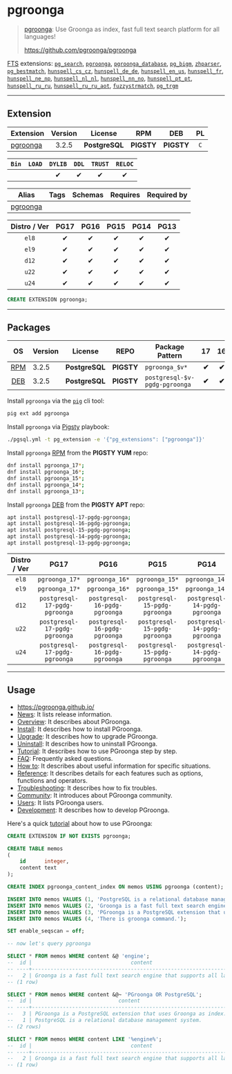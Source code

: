 # pgroonga


> [pgroonga](https://github.com/pgroonga/pgroonga): Use Groonga as index, fast full text search platform for all languages!
>
> https://github.com/pgroonga/pgroonga





[FTS](/fts) extensions: [`pg_search`](/pg_search), [`pgroonga`](/pgroonga), [`pgroonga_database`](/pgroonga_database), [`pg_bigm`](/pg_bigm), [`zhparser`](/zhparser), [`pg_bestmatch`](/pg_bestmatch), [`hunspell_cs_cz`](/hunspell_cs_cz), [`hunspell_de_de`](/hunspell_de_de), [`hunspell_en_us`](/hunspell_en_us), [`hunspell_fr`](/hunspell_fr), [`hunspell_ne_np`](/hunspell_ne_np), [`hunspell_nl_nl`](/hunspell_nl_nl), [`hunspell_nn_no`](/hunspell_nn_no), [`hunspell_pt_pt`](/hunspell_pt_pt), [`hunspell_ru_ru`](/hunspell_ru_ru), [`hunspell_ru_ru_aot`](/hunspell_ru_ru_aot), [`fuzzystrmatch`](/fuzzystrmatch), [`pg_trgm`](/pg_trgm)


-------
## Extension


| Extension | Version | License | RPM | DEB | PL |
|-----------|:-------:|:-------:|:---:|:---:|:--:|
| [pgroonga](https://github.com/pgroonga/pgroonga) | 3.2.5 | **<span class="tcblue">PostgreSQL</span>** | **<span class="tcwarn">PIGSTY</span>** | **<span class="tcwarn">PIGSTY</span>** | `C` |



| `Bin` | `LOAD` | `DYLIB` | `DDL` | `TRUST` | `RELOC` |
|:-----:|:------:|:-------:|:-----:|:-------:|:-------:|
|  |  | <span class="tcblue">✔</span> | <span class="tcblue">✔</span> | <span class="tcblue">✔</span> | <span class="tcblue">✔</span> |



| Alias | Tags | Schemas | Requires | Required by |
|-------|------|---------|----------|-------------|
| [pgroonga](/pgroonga) |  |  |  |  |



| Distro / Ver | PG17 | PG16 | PG15 | PG14 | PG13 |
|:------------:|:----:|:----:|:----:|:----:|:----:|
| `el8` | <span class="tcblue">✔</span> | <span class="tcblue">✔</span> | <span class="tcblue">✔</span> | <span class="tcblue">✔</span> | <span class="tcblue">✔</span> |
| `el9` | <span class="tcblue">✔</span> | <span class="tcblue">✔</span> | <span class="tcblue">✔</span> | <span class="tcblue">✔</span> | <span class="tcblue">✔</span> |
| `d12` | <span class="tcblue">✔</span> | <span class="tcblue">✔</span> | <span class="tcblue">✔</span> | <span class="tcblue">✔</span> | <span class="tcblue">✔</span> |
| `u22` | <span class="tcblue">✔</span> | <span class="tcblue">✔</span> | <span class="tcblue">✔</span> | <span class="tcblue">✔</span> | <span class="tcblue">✔</span> |
| `u24` | <span class="tcblue">✔</span> | <span class="tcblue">✔</span> | <span class="tcblue">✔</span> | <span class="tcblue">✔</span> | <span class="tcblue">✔</span> |





```sql
CREATE EXTENSION pgroonga;
```

-----------


## Packages


| OS | Version | License | REPO | Package Pattern | 17 | 16 | 15 | 14 | 13 | Dependency |
|:--:|---------|:-------:|:----:|-----------------|:--:|:--:|:--:|:--:|:--:|------------|
| [RPM](/rpm) | 3.2.5 | **<span class="tcblue">PostgreSQL</span>** | **<span class="tcwarn">PIGSTY</span>** | `pgroonga_$v*` | **<span class="tcwarn">✔</span>** | **<span class="tcwarn">✔</span>** | **<span class="tcwarn">✔</span>** | **<span class="tcwarn">✔</span>** | **<span class="tcwarn">✔</span>** | `groonga-libs` |
| [DEB](/deb) | 3.2.5 | **<span class="tcblue">PostgreSQL</span>** | **<span class="tcwarn">PIGSTY</span>** | `postgresql-$v-pgdg-pgroonga` | **<span class="tcwarn">✔</span>** | **<span class="tcwarn">✔</span>** | **<span class="tcwarn">✔</span>** | **<span class="tcwarn">✔</span>** | **<span class="tcwarn">✔</span>** | `libgroonga0` |



Install `pgroonga` via the [`pig`](https://github.com/pgsty/pig) cli tool:

```bash
pig ext add pgroonga
```


Install `pgroonga` via [Pigsty](https://pigsty.io/docs/pgext/usage/install/) playbook:

```bash
./pgsql.yml -t pg_extension -e '{"pg_extensions": ["pgroonga"]}'
```


Install `pgroonga` [RPM](/rpm) from the **<span class="tcwarn">PIGSTY</span>** **YUM** repo:

```bash
dnf install pgroonga_17*;
dnf install pgroonga_16*;
dnf install pgroonga_15*;
dnf install pgroonga_14*;
dnf install pgroonga_13*;
```


Install `pgroonga` [DEB](/deb) from the **<span class="tcwarn">PIGSTY</span>** **APT** repo:

```bash
apt install postgresql-17-pgdg-pgroonga;
apt install postgresql-16-pgdg-pgroonga;
apt install postgresql-15-pgdg-pgroonga;
apt install postgresql-14-pgdg-pgroonga;
apt install postgresql-13-pgdg-pgroonga;
```




| Distro / Ver | PG17 | PG16 | PG15 | PG14 | PG13 |
|:------------:|:----:|:----:|:----:|:----:|:----:|
| `el8` | `pgroonga_17*` | `pgroonga_16*` | `pgroonga_15*` | `pgroonga_14*` | `pgroonga_13*` |
| `el9` | `pgroonga_17*` | `pgroonga_16*` | `pgroonga_15*` | `pgroonga_14*` | `pgroonga_13*` |
| `d12` | `postgresql-17-pgdg-pgroonga` | `postgresql-16-pgdg-pgroonga` | `postgresql-15-pgdg-pgroonga` | `postgresql-14-pgdg-pgroonga` | `postgresql-13-pgdg-pgroonga` |
| `u22` | `postgresql-17-pgdg-pgroonga` | `postgresql-16-pgdg-pgroonga` | `postgresql-15-pgdg-pgroonga` | `postgresql-14-pgdg-pgroonga` | `postgresql-13-pgdg-pgroonga` |
| `u24` | `postgresql-17-pgdg-pgroonga` | `postgresql-16-pgdg-pgroonga` | `postgresql-15-pgdg-pgroonga` | `postgresql-14-pgdg-pgroonga` | `postgresql-13-pgdg-pgroonga` |






--------

## Usage

- https://pgroonga.github.io/
- [News](https://pgroonga.github.io/news/): It lists release information.
- [Overview](https://pgroonga.github.io/overview/): It describes about PGroonga.
- [Install](https://pgroonga.github.io/install/): It describes how to install PGroonga.
- [Upgrade](https://pgroonga.github.io/upgrade/): It describes how to upgrade PGroonga.
- [Uninstall](https://pgroonga.github.io/uninstall/): It describes how to uninstall PGroonga.
- [Tutorial](https://pgroonga.github.io/tutorial/): It describes how to use PGroonga step by step.
- [FAQ](https://pgroonga.github.io/faq/): Frequently asked questions.
- [How to](https://pgroonga.github.io/how-to/): It describes about useful information for specific situations.
- [Reference](https://pgroonga.github.io/reference/): It describes details for each features such as options, functions and operators.
- [Troubleshooting](https://pgroonga.github.io/troubleshooting/): It describes how to fix troubles.
- [Community](https://pgroonga.github.io/community/): It introduces about PGroonga community.
- [Users](https://pgroonga.github.io/users/): It lists PGroonga users.
- [Development](https://pgroonga.github.io/development/): It describes how to develop PGroonga.

Here's a quick [tutorial](https://pgroonga.github.io/tutorial/) about how to use PGroonga:

```sql
CREATE EXTENSION IF NOT EXISTS pgroonga;

CREATE TABLE memos
(
    id      integer,
    content text
);

CREATE INDEX pgroonga_content_index ON memos USING pgroonga (content);

INSERT INTO memos VALUES (1, 'PostgreSQL is a relational database management system.');
INSERT INTO memos VALUES (2, 'Groonga is a fast full text search engine that supports all languages.');
INSERT INTO memos VALUES (3, 'PGroonga is a PostgreSQL extension that uses Groonga as index.');
INSERT INTO memos VALUES (4, 'There is groonga command.');

SET enable_seqscan = off;

-- now let's query pgroonga

SELECT * FROM memos WHERE content &@ 'engine';
--  id |                                content                                 
-- ----+------------------------------------------------------------------------
--   2 | Groonga is a fast full text search engine that supports all languages.
-- (1 row)

SELECT * FROM memos WHERE content &@~ 'PGroonga OR PostgreSQL';
--  id |                            content                             
-- ----+----------------------------------------------------------------
--   3 | PGroonga is a PostgreSQL extension that uses Groonga as index.
--   1 | PostgreSQL is a relational database management system.
-- (2 rows)

SELECT * FROM memos WHERE content LIKE '%engine%';
--  id |                                content                                 
-- ----+------------------------------------------------------------------------
--   2 | Groonga is a fast full text search engine that supports all languages.
-- (1 row)
```
